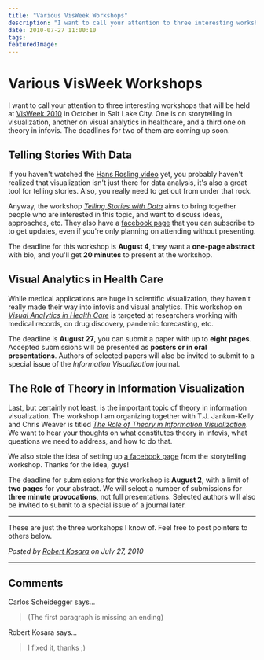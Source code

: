 ```yaml
---
title: "Various VisWeek Workshops"
description: "I want to call your attention to three interesting workshops that will be held at VisWeek 2010 in October in Salt Lake City. One is on storytelling in visualization, another on visual analytics in healthcare, and a third one on theory in infovis. The deadlines for two of them are coming up soon."
date: 2010-07-27 11:00:10
tags: 
featuredImage: 
---
```


# Various VisWeek Workshops

I want to call your attention to three interesting workshops that will be held at <a href="http://vis.computer.org/VisWeek2010/">VisWeek 2010</a> in October in Salt Lake City. One is on storytelling in visualization, another on visual analytics in healthcare, and a third one on theory in infovis. The deadlines for two of them are coming up soon.

## Telling Stories With Data

If you haven't watched the <a href="http://www.ted.com/index.php/talks/hans_rosling_shows_the_best_stats_you_ve_ever_seen.html">Hans Rosling video</a> yet, you probably haven't realized that visualization isn't just there for data analysis, it's also a great tool for telling stories. Also, you really need to get out from under that rock.

Anyway, the workshop <em><a href="http://thevcl.com/storytelling/">Telling Stories with Data</a></em> aims to bring together people who are interested in this topic, and want to discuss ideas, approaches, etc. They also have a <a href="http://www.facebook.com/pages/Telling-Stories-with-Data-A-VisWeek-2010-workshop/137941022892330">facebook page</a> that you can subscribe to to get updates, even if you're only planning on attending without presenting.

The deadline for this workshop is <strong>August 4</strong>, they want a <strong>one-page abstract</strong> with bio, and you'll get <strong>20 minutes</strong> to present at the workshop.

## Visual Analytics in Health Care

While medical applications are huge in scientific visualization, they haven't really made their way into infovis and visual analytics. This workshop on <em><a href="http://research.ihost.com/vahc2010/">Visual Analytics in Health Care</a></em> is targeted at researchers working with medical records, on drug discovery, pandemic forecasting, etc.

The deadline is <strong>August 27</strong>, you can submit a paper with up to <strong>eight pages</strong>. Accepted submissions will be presented as <strong>posters or in oral presentations</strong>. Authors of selected papers will also be invited to submit to a special issue of the <em>Information Visualization</em> journal.

## The Role of Theory in Information Visualization

Last, but certainly not least, is the important topic of theory in information visualization. The workshop I am organizing together with T.J. Jankun-Kelly and Chris Weaver is titled <a href="http://eagereyes.org/infovis-theory-workshop"><em>The Role of Theory in Information Visualization</em></a>. We want to hear your thoughts on what constitutes theory in infovis, what questions we need to address, and how to do that.

We also stole the idea of setting up <a href="http://www.facebook.com/pages/VisWeek-2010-Workshop-The-Role-of-Theory-in-Information-Visualization/120203618025408">a facebook page</a> from the storytelling workshop. Thanks for the idea, guys!

The deadline for submissions for this workshop is <strong>August 2</strong>, with a limit of <strong>two pages</strong> for your abstract. We will select a number of submissions for <strong>three minute provocations</strong>, not full presentations. Selected authors will also be invited to submit to a special issue of a journal later.

<hr />

These are just the three workshops I know of. Feel free to post pointers to others below.


_Posted by <a href="/about">Robert Kosara</a> on July 27, 2010_


<aside class="comments">

---
## Comments

Carlos Scheidegger says…
>	(The first paragraph is missing an ending)

Robert Kosara says…
>	I fixed it, thanks ;)

</aside>

